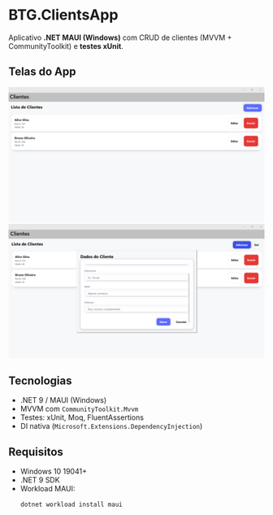 # BTG.ClientsApp

Aplicativo **.NET MAUI (Windows)** com CRUD de clientes (MVVM + CommunityToolkit) e **testes xUnit**.

## Telas do App 
  ![Lista](docs/images/lista.png)
  ![Form](docs/images/form.png)

## Tecnologias
- .NET 9 / MAUI (Windows)
- MVVM com `CommunityToolkit.Mvvm`
- Testes: xUnit, Moq, FluentAssertions
- DI nativa (`Microsoft.Extensions.DependencyInjection`)

## Requisitos
- Windows 10 19041+  
- .NET 9 SDK  
- Workload MAUI:
  ```bash
  dotnet workload install maui
 
